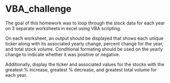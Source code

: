 # VBA_challenge

The goal of this homework was to loop through the stock data for each year on 3 separate worksheets in excel using VBA scripting.

On each worksheet, an output should be displayed that shows each unique ticker along with its associated yearly change, percent change for the year, and total stock volume.
  Conditional formating should be used on the yearly change to indicate whether it was positive or negative.
  
Additionally, display the ticker and associated values for the stocks with the greatest % increase, greatest % decrease, and greatest total volume for each year. 
